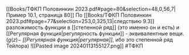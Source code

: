 [[Books/ТФКП Половинкин 2023.pdf#page=80&selection=48,0,56,7|Пример 10.1, страница 80]]
По [[Books/ТФКП Половинкин 2023.pdf#page=77&selection=253,0,325,13|следствию 9.3]] разложимость функции в [[степенной ряд]] (это именно он и есть) и [[Регулярная функция|регулярность функции]] - эквивалентные вещи. ($g(z)-$ *[[Регулярная функция|регулярная]]*, ибо это степенной ряд Тейлора)
![[Pasted image 20240113155127.png]]
#ТФКП 
